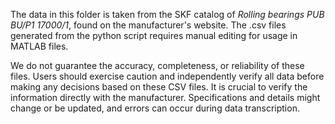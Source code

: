 The data in this folder is taken from the SKF catalog of *Rolling bearings PUB BU/P1 17000/1*, found on the manufacturer's website. The .csv files generated from the python script requires manual editing for usage in MATLAB files.

We do not guarantee the accuracy, completeness, or reliability of these files. Users should exercise caution and independently verify all data before making any decisions based on these CSV files. It is crucial to verify the information directly with the manufacturer. Specifications and details might change or be updated, and errors can occur during data transcription.
